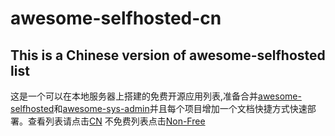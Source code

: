 # awesome-selfhosted-cn
## This is a Chinese version of awesome-selfhosted list
这是一个可以在本地服务器上搭建的免费开源应用列表,准备合并[awesome-selfhosted](https://github.com/Kickball/awesome-selfhosted)和[awesome-sys-admin](https://github.com/n1trux/awesome-sysadmin)并且每个项目增加一个文档快捷方式快速部署。查看列表请点击[CN](readme-cn.md)
不免费列表点击[Non-Free](non-free-CN.md)
